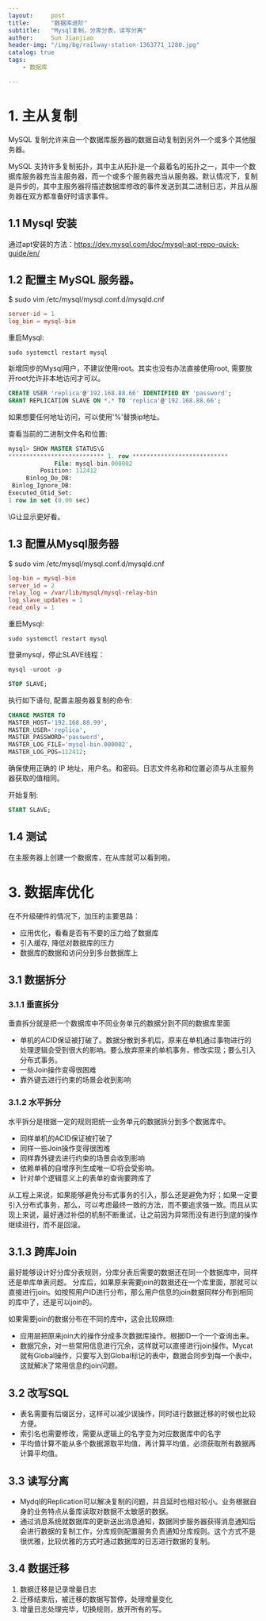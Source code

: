 ```yaml
---
layout:     post
title:      "数据库进阶"
subtitle:   "Mysql复制，分库分表，读写分离"
author:     Sun Jianjiao
header-img: "/img/bg/railway-station-1363771_1280.jpg"
catalog: true
tags:
    - 数据库

---
```


# 1. 主从复制

MySQL 复制允许来自一个数据库服务器的数据自动复制到另外一个或多个其他服务器。

MySQL 支持许多复制拓扑，其中主从拓扑是一个最着名的拓扑之一，其中一个数据库服务器充当主服务器，而一个或多个服务器充当从服务器。默认情况下，复制是异步的，其中主服务器将描述数据库修改的事件发送到其二进制日志，并且从服务器在双方都准备好时请求事件。

## 1.1 Mysql 安装

通过apt安装的方法：https://dev.mysql.com/doc/mysql-apt-repo-quick-guide/en/

## 1.2 配置主 MySQL 服务器。

$ sudo vim  /etc/mysql/mysql.conf.d/mysqld.cnf

```conf
server-id = 1
log_bin = mysql-bin
```

重启Mysql:

```shell
sudo systemctl restart mysql
```

新增同步的Mysql用户，不建议使用root。其实也没有办法直接使用root, 需要放开root允许非本地访问才可以。

```Sql
CREATE USER 'replica'@'192.168.88.66' IDENTIFIED BY 'password';
GRANT REPLICATION SLAVE ON *.* TO 'replica'@'192.168.88.66';
```

如果想要任何地址访问，可以使用'%'替换ip地址。

查看当前的二进制文件名和位置:

```SQL
mysql> SHOW MASTER STATUS\G
*************************** 1. row ***************************
             File: mysql-bin.000002
         Position: 112412
     Binlog_Do_DB: 
 Binlog_Ignore_DB: 
Executed_Gtid_Set: 
1 row in set (0.00 sec)

```

\G让显示更好看。

## 1.3 配置从Mysql服务器

$ sudo vim  /etc/mysql/mysql.conf.d/mysqld.cnf

```conf
log-bin = mysql-bin
server_id = 2
relay_log = /var/lib/mysql/mysql-relay-bin
log_slave_updates = 1
read_only = 1
```

重启Mysql:

```shell
sudo systemctl restart mysql
```

登录mysql，停止SLAVE线程：

```SQL
mysql -uroot -p

STOP SLAVE;
```

执行如下语句, 配置主服务器复制的命令:

```SQL
CHANGE MASTER TO
MASTER_HOST='192.168.88.99',
MASTER_USER='replica',
MASTER_PASSWORD='password',
MASTER_LOG_FILE='mysql-bin.000002',
MASTER_LOG_POS=112412;
```

确保使用正确的 IP 地址，用户名。和密码。日志文件名称和位置必须与从主服务器获取的值相同。

开始复制:

```SQL
START SLAVE;
```

## 1.4 测试

在主服务器上创建一个数据库，在从库就可以看到啦。

# 3. 数据库优化
在不升级硬件的情况下，加压的主要思路：

- 应用优化，看看是否有不要的压力给了数据库
- 引入缓存, 降低对数据库的压力
- 数据库的数据和访问分到多台数据库上

## 3.1 数据拆分

### 3.1.1 垂直拆分
垂直拆分就是把一个数据库中不同业务单元的数据分到不同的数据库里面

- 单机的ACID保证被打破了。数据分散到多机后，原来在单机通过事物进行的处理逻辑会受到很大的影响。要么放弃原来的单机事务，修改实现；要么引入分布式事务。
- 一些Join操作变得很困难
- 靠外键去进行约束的场景会收到影响

### 3.1.2 水平拆分
水平拆分是根据一定的规则把统一业务单元的数据拆分到多个数据库中。

- 同样单机的ACID保证被打破了
- 同样一些Join操作变得很困难
- 同样靠外键去进行约束的场景会收到影响
- 依赖单裤的自增序列生成唯一ID将会受影响。
- 针对单个逻辑意义上的表单的查询要跨库了

从工程上来说，如果能够避免分布式事务的引入，那么还是避免为好；如果一定要引入分布式事务，那么，可以考虑最终一致的方法，而不要追求强一致。而且从实现上来说，最好通过补偿的机制不断重试，让之前因为异常而没有进行到底的操作继续进行，而不是回滚。

## 3.1.3 跨库Join

最好能够设计好分库分表规则，分库分表后需要的数据还在同一个数据库中，同样还是单库单表问题。
分库后，如果原来需要join的数据还在一个库里面，那就可以直接进行join。如按照用户ID进行分布，那么用户信息的join数据同样分布到相同的库中了，还是可以join的。

如果需要join的数据分布在不同的库中，这会比较麻烦:

- 应用层把原来join大的操作分成多次数据库操作。根据ID一个一个查询出来。
- 数据冗余，对一些常用信息进行冗余，这样就可以直接进行join操作。Mycat就有Global操作，只要写入到Global标记的表中，数据会同步到每一个表中，这就解决了常用信息的join问题。

## 3.2 改写SQL

- 表名需要有后缀区分，这样可以减少误操作，同时进行数据迁移的时候也比较方便。
- 索引名也需要修改，需要从逻辑上的名字变为对应数据库中的名字
- 平均值计算不能从多个数据源取平均值，再计算平均值，必须获取所有数据再计算平均值。

## 3.3 读写分离

- Mydql的Replication可以解决复制的问题，并且延时也相对较小。业务根据自身的业务特点从备库读取对数据不太敏感的数据。
- 通过消息系统就数据库的更新送出消息通知，数据同步服务器获得消息通知后会进行数据的复制工作，分库规则配置服务负责通知分库规则。这个方式不是很优雅，比较优雅的方式时通过数据库的日志进行数据的复制。

## 3.4 数据迁移

1. 数据迁移是记录增量日志
2. 迁移结束后，被迁移的数据写暂停，处理增量变化
3. 增量日志处理完毕，切换规则，放开所有的写。
